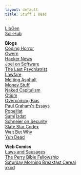 ```yaml
---
layout: default
title: Stuff I Read
---
```


[LibGen](http://libgen.io/)  
[Sci-Hub](https://sci-hub.tw/)  

**Blogs**  
[Coding Horror](https://blog.codinghorror.com/)  
[Gwern](https://www.gwern.net/)  
[Hacker News](https://news.ycombinator.com/)  
[Joel on Software](https://www.joelonsoftware.com/)  
[The Last Psychiatrist](https://thelastpsychiatrist.com)  
[Lawfare](https://lawfareblog.com/)  
[Melting Asphalt](https://meltingasphalt.com)  
[Money Stuff](https://www.bloomberg.com/view/topics/money-stuff)  
[Naked Capitalism](https://www.nakedcapitalism.com/)  
[Otium](https://srconstantin.wordpress.com/)  
[Overcoming Bias](https://www.overcomingbias.com/)  
[Paul Graham's Essays](http://paulgraham.com/articles.html)  
[PopeHat](https://www.popehat.com/)  
[Sam\[\]zdat](https://samzdat.com/)  
[Schneier on Security](https://www.schneier.com/)  
[Slate Star Codex](https://slatestarcodex.com/)  
[Wait But Why](https://waitbutwhy.com)  
[Yuh Dead](https://lorav.github.io/)  

**Web Comics**  
[Laws and Sausages](https://lawsandsausagescomic.com/comic)  
[The Perry Bible Fellowship](https://pbfcomics.com/)  
[Saturday Morning Breakfast Cereal](https://smbc-comics.com/)  
[xkcd](https://xkcd.com/)  
